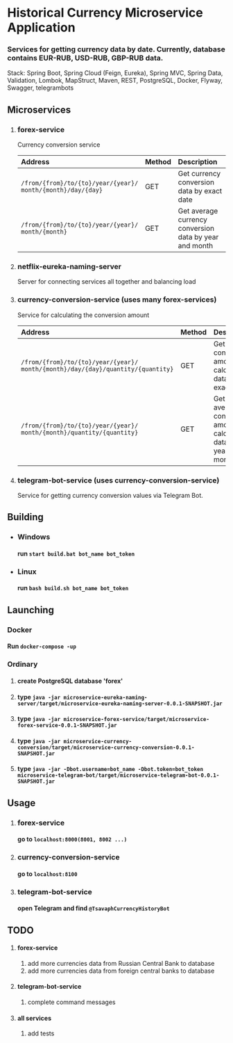 # Historical Currency Microservice Application
###  Services for getting currency data by date. Currently, database contains EUR-RUB, USD-RUB, GBP-RUB data.
Stack: Spring Boot, Spring Cloud (Feign, Eureka), Spring MVC, Spring Data, Validation,
Lombok, MapStruct, Maven, REST, PostgreSQL, Docker, Flyway, Swagger, telegrambots

## Microservices
1) ### forex-service
    Currency conversion service

    | Address                                                           | Method | Description                                            |
    |:------------------------------------------------------------------|:-------|:-------------------------------------------------------|
    | `/from/{from}/to/{to}/year/{year}/`<br/>`month/{month}/day/{day}` | GET    | Get currency conversion data by exact date             |
    | `/from/{from}/to/{to}/year/{year}/`<br/>`month/{month}`           | GET    | Get average currency conversion data by year and month |

2) ### netflix-eureka-naming-server
    Server for connecting services all together and balancing load

3) ### currency-conversion-service (uses many forex-services)
    Service for calculating the conversion amount

   | Address                                                                                | Method | Description                                                      |
   |:---------------------------------------------------------------------------------------|:-------|:-----------------------------------------------------------------|
   | `/from/{from}/to/{to}/year/{year}/`<br/>`month/{month}/day/{day}/quantity/{quantity} ` | GET    | Get conversion amount calculation data by exact date             |
   | `/from/{from}/to/{to}/year/{year}/`<br/>`month/{month}/quantity/{quantity}`            | GET    | Get average conversion amount calculation data by year and month |

4) ### telegram-bot-service (uses currency-conversion-service)
    Service for getting currency conversion values via Telegram Bot.

## Building
* ### Windows
  #### run `start build.bat bot_name bot_token`
* ### Linux
  #### run `bash build.sh bot_name bot_token`

## Launching
### Docker
#### Run `docker-compose -up`

### Ordinary
1) #### create PostgreSQL database 'forex'
2) #### type `java -jar microservice-eureka-naming-server/target/microservice-eureka-naming-server-0.0.1-SNAPSHOT.jar`
3) #### type `java -jar microservice-forex-service/target/microservice-forex-service-0.0.1-SNAPSHOT.jar`
4) #### type `java -jar microservice-currency-conversion/target/microservice-currency-conversion-0.0.1-SNAPSHOT.jar`
5) #### type `java -jar -Dbot.username=bot_name -Dbot.token=bot_token microservice-telegram-bot/target/microservice-telegram-bot-0.0.1-SNAPSHOT.jar`

## Usage
1) ### forex-service
    #### go to `localhost:8000(8001, 8002 ...)`
2) ### currency-conversion-service
    #### go to `localhost:8100`
3) ### telegram-bot-service
    #### open Telegram and find `@TsavaphCurrencyHistoryBot`

## TODO
1) #### forex-service
   1) add more currencies data from Russian Central Bank to database
   2) add more currencies data from foreign central banks to database
2) #### telegram-bot-service
   1) complete command messages
3) #### all services
   1) add tests  
